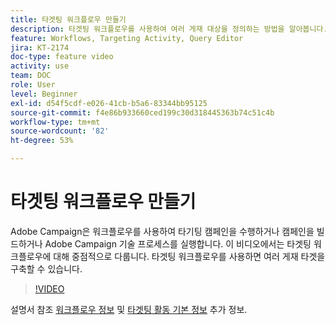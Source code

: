 ```yaml
---
title: 타겟팅 워크플로우 만들기
description: 타겟팅 워크플로우를 사용하여 여러 게재 대상을 정의하는 방법을 알아봅니다.
feature: Workflows, Targeting Activity, Query Editor
jira: KT-2174
doc-type: feature video
activity: use
team: DOC
role: User
level: Beginner
exl-id: d54f5cdf-e026-41cb-b5a6-83344bb95125
source-git-commit: f4e86b933660ced199c30d318445363b74c51c4b
workflow-type: tm+mt
source-wordcount: '82'
ht-degree: 53%

---
```


# 타겟팅 워크플로우 만들기

Adobe Campaign은 워크플로우를 사용하여 타기팅 캠페인을 수행하거나 캠페인을 빌드하거나 Adobe Campaign 기술 프로세스를 실행합니다. 이 비디오에서는 타겟팅 워크플로우에 대해 중점적으로 다룹니다. 타겟팅 워크플로우를 사용하면 여러 게재 타겟을 구축할 수 있습니다.

>[!VIDEO](https://video.tv.adobe.com/v/25605?quality=12&learn=on)

설명서 참조 [워크플로우 정보](https://experienceleague.adobe.com/docs/campaign-classic/using/automating-with-workflows/introduction/about-workflows.html?lang=ko)
및 [타겟팅 활동 기본 정보](https://experienceleague.adobe.com/docs/campaign-classic/using/automating-with-workflows/targeting-activities/about-targeting-activities.html) 추가 정보.
